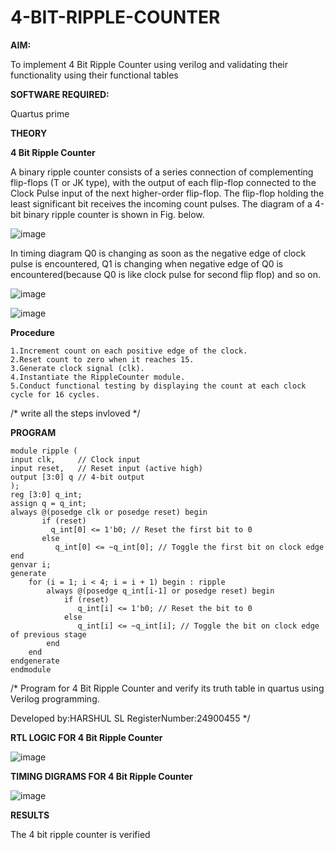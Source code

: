 # 4-BIT-RIPPLE-COUNTER

**AIM:**

To implement  4 Bit Ripple Counter using verilog and validating their functionality using their functional tables

**SOFTWARE REQUIRED:**

Quartus prime

**THEORY**

**4 Bit Ripple Counter**

A binary ripple counter consists of a series connection of complementing flip-flops (T or JK type), with the output of each flip-flop connected to the Clock Pulse input of the next higher-order flip-flop. The flip-flop holding the least significant bit receives the incoming count pulses. The diagram of a 4-bit binary ripple counter is shown in Fig. below.

![image](https://github.com/naavaneetha/4-BIT-RIPPLE-COUNTER/assets/154305477/cb4b74d4-31ab-4359-95d0-d22e67daba13)

In timing diagram Q0 is changing as soon as the negative edge of clock pulse is encountered, Q1 is changing when negative edge of Q0 is encountered(because Q0 is like clock pulse for second flip flop) and so on.

![image](https://github.com/naavaneetha/4-BIT-RIPPLE-COUNTER/assets/154305477/a573a7d6-014e-4e54-93e6-e2ac9530960b)

![image](https://github.com/naavaneetha/4-BIT-RIPPLE-COUNTER/assets/154305477/85e1958a-2fc1-49bb-9a9f-d58ccbf3663c)

**Procedure**

    1.Increment count on each positive edge of the clock. 
    2.Reset count to zero when it reaches 15. 
    3.Generate clock signal (clk). 
    4.Instantiate the RippleCounter module. 
    5.Conduct functional testing by displaying the count at each clock cycle for 16 cycles.

/* write all the steps invloved */

**PROGRAM**

    module ripple (
    input clk,     // Clock input
    input reset,   // Reset input (active high)
    output [3:0] q // 4-bit output
    );
    reg [3:0] q_int;
    assign q = q_int;
    always @(posedge clk or posedge reset) begin
           if (reset) 
             q_int[0] <= 1'b0; // Reset the first bit to 0
           else 
              q_int[0] <= ~q_int[0]; // Toggle the first bit on clock edge
    end
    genvar i;
    generate
        for (i = 1; i < 4; i = i + 1) begin : ripple
            always @(posedge q_int[i-1] or posedge reset) begin
                if (reset) 
                   q_int[i] <= 1'b0; // Reset the bit to 0
                else 
                   q_int[i] <= ~q_int[i]; // Toggle the bit on clock edge of previous stage
            end
        end
    endgenerate
    endmodule

/* Program for 4 Bit Ripple Counter and verify its truth table in quartus using Verilog programming.

 Developed by:HARSHUL SL RegisterNumber:24900455
*/

**RTL LOGIC FOR 4 Bit Ripple Counter**

![image](https://github.com/user-attachments/assets/4d2228bb-2f4f-4407-b427-12bed09b0e9f)


**TIMING DIGRAMS FOR 4 Bit Ripple Counter**

![image](https://github.com/user-attachments/assets/eae82b89-8ca8-406d-ab56-716557d7051c)


**RESULTS**

The 4 bit ripple counter is verified
